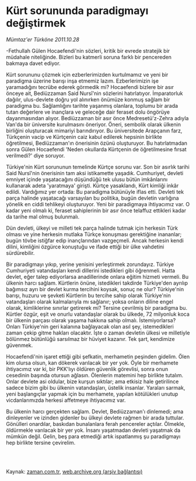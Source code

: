 # Kürt sorununda paradigmayı değiştirmek

*Mümtaz'er Türköne 2011.10.28*

<td class="columnist-detail">
<p>-Fethullah Gülen Hocaefendi'nin sözleri, kritik bir evrede stratejik bir müdahale niteliğinde. Bizleri bu katmerli soruna farklı bir pencereden bakmaya davet ediyor.</p>
<p>
<div id="haberMetinDiv">
<p>Kürt sorununu çözmek için ezberlerimizden kurtulmamız ve yeni bir paradigma üzerine barışı inşa etmemiz lazım. Ezberlerimizin işe yaramadığını tecrübe ederek görmedik mi? Hocaefendi bizlere bir asır önceye ait, Bediüzzaman Said Nursî'nin sözlerini hatırlatıyor. İmparatorluk dağılır, ulus-devlete doğru yol alınırken önümüze konmuş sağlam bir paradigma bu. Sağlamlığını tarihte yaşanmış olanlara, toplumu bir arada tutan değerlere ve inançlara ve geleceğe dair feraset dolu öngörüye dayanmasından alıyor. Bediüzzaman bir asır önce Medresetü'z-Zehra adıyla Van'da bir üniversite kurulmasını öneriyor. Öneri, sembolik olarak ülkenin birliğini oluşturacak mimariyi barındırıyor. Bu üniversitede Arapçanın farz, Türkçenin vacip ve Kürtçenin caiz kabul edilerek hepsinin birlikte öğretilmesi, Bediüzzaman'ın önerisinin özünü oluşturuyor. Bu hatırlatmadan sonra Gülen Hocaefendi 'Neden okullarda Kürtçenin de öğretilmesine fırsat verilmedi?' diye soruyor.
<p>Türkiye'nin Kürt sorununun temelinde Kürtçe sorunu var. Son bir asırlık tarihi Said Nursî'nin önerisinin tam aksi istikamette yaşadık. Cumhuriyet, devleti emniyet içinde yaşatacağını düşündüğü tek ulusu bütün imkânlarını kullanarak adeta 'yaratmaya' girişti. Kürtçe yasaklandı, Kürt kimliği inkâr edildi. Vardığımız yer ortada: Bu paradigma bütünüyle iflas etti. Devleti tek parça halinde yaşatacağı varsayılan bu politika, bugün devletin varlığına yönelik en ciddi tehlikeyi oluşturuyor. Yeni bir paradigmaya ihtiyacımız var. O kadar yeni olmalı ki, feraset sahiplerinin bir asır önce telaffuz ettikleri kadar da tarihe mal olmuş bulunmalı.
<p>Dün devleti, ülkeyi ve milleti tek parça halinde tutmak için herkesin Türk olması ve yine herkesin mutlaka Türkçe konuşması gerektiğine inananlar; bugün tövbe istiğfar edip inançlarından vazgeçmeli. Ancak herkesin kendi dilini, kimliğini özgürce konuştuğu ve ifade ettiği bir ülke vahdetini sürdürebilir.
<p>Bir paradigmayı yıkıp, yerine yenisini yerleştirmek zorundayız. Türkiye Cumhuriyeti vatandaşları kendi dillerini istedikleri gibi öğrenmeli. Hatta devlet, eğer talep ediyorlarsa anadillerinde onlara eğitim hizmeti vermeli. Bu ülkenin harcı sağlam. Kürtlerin önüne, istedikleri takdirde Türkiye'den ayrılıp bağımsız ayrı bir devlet kurma tercihini koysak, sonuç ne olur? Türkiye'nin barışı, huzuru ve şevketi Kürtlerin bu tercihe sahip olarak Türkiye'nin vatandaşları olarak kalmalarıyla mı sağlanır; yoksa onların diline engel olarak, kimliklerine sınırlar getirerek mi? Tersine çevrilmiş bir paradigma bu. Kürtler özgür, eşit ve onurlu vatandaşlar olarak bu ülkede, 72 milyonluk koca bir ülkenin parçası olarak yaşama hakkına sahip olmalı. İstemiyorlarsa? Onları Türkiye'nin geri kalanına bağlayacak olan asıl şey, istemedikleri zaman çekip gitme hakları olacaktır. İşte o zaman devletin ülkesi ve milletiyle bölünmez bütünlüğü sarsılmaz bir hüviyet kazanır. Tek şart, kendimize güvenmek.
<p>Hocaefendi'nin işaret ettiği gibi şefkatin, merhametin peşinden gidelim. Ölen kim olursa olsun, kan dökerek varılacak bir yer yok. Öyle bir merhamete ihtiyacımız var ki, bir PKK'lıyı öldüren güvenlik görevlisi, sonra onun cesedinin başında otursun ağlasın. Ölenlerin matemini hep birlikte tutalım. Onlar devlete asi oldular, bize kurşun sıktılar; ama etkisiz hale getirilince sadece bizim gibi bu ülkenin vatandaşları, üstelik insanlar. Yaraları sarmak, yeni başlangıçlar yapmak için bu merhamete, yapılan kötülükleri unutup vicdanlarımızda herkesi affetmeye ihtiyacımız var.
<p>Bu ülkenin harcı gerçekten sağlam. Devlet, Bediüzzaman'ı dinlemedi; ama dinleyenler ve izinden gidenler bu ülkeyi devlete rağmen bir arada tuttular. Gönülleri onardılar, baskıdan bunalanlara ferah pencereler açtılar. Ölmekle, öldürmekle varılacak bir yer yok. İnsanı yaşatmadan devleti yaşatmak da mümkün değil. Gelin, beş para etmediği artık ispatlanmış şu paradigmayı hep birlikte tersine çevirelim. </p></p></p></p></p></p></div>
</p>


<p><br>
		 </br></p></td>

Kaynak: [zaman.com.tr](http://zaman.com.tr/yazar.do?yazino=1195686), [web.archive.org (arşiv bağlantısı)](http://web.archive.org/web/20111230174838/http://www.zaman.com.tr:80/yazar.do?yazino=1195686)
